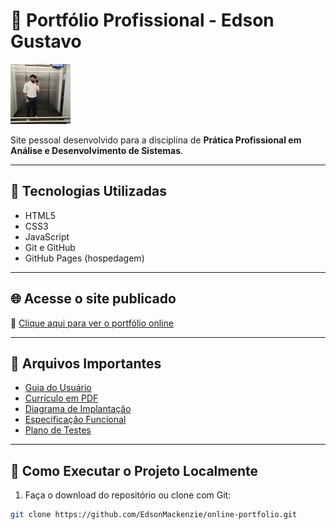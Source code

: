 # 💼 Portfólio Profissional - Edson Gustavo

![Perfil](foto_perfil.jpg)

Site pessoal desenvolvido para a disciplina de **Prática Profissional em Análise e Desenvolvimento de Sistemas**.

---

## 🚀 Tecnologias Utilizadas

- HTML5
- CSS3
- JavaScript
- Git e GitHub
- GitHub Pages (hospedagem)

---

## 🌐 Acesse o site publicado

🔗 [Clique aqui para ver o portfólio online](https://edsonmackenzie.github.io/online-portfolio/)

---

## 📎 Arquivos Importantes

- [Guia do Usuário](https://github.com/EdsonMackenzie/online-portfolio/blob/main/GUIA.md)
- [Currículo em PDF](https://github.com/EdsonMackenzie/online-portfolio/blob/main/Edson%20Curr%C3%ADculo.pdf)
- [Diagrama de Implantação](https://github.com/EdsonMackenzie/online-portfolio/blob/main/diagrama_implantacao.png)
- [Especificação Funcional](https://github.com/EdsonMackenzie/online-portfolio/blob/main/Especificacao.md)
- [Plano de Testes](https://github.com/EdsonMackenzie/online-portfolio/tree/main/PlanoTesteCenario)

---

## 🧠 Como Executar o Projeto Localmente

1. Faça o download do repositório ou clone com Git:
```bash
git clone https://github.com/EdsonMackenzie/online-portfolio.git
